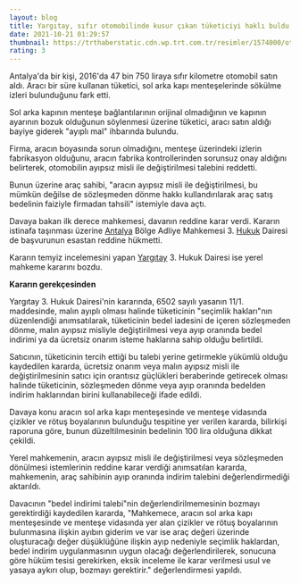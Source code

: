 ```yaml
--- 
layout: blog
title: Yargıtay, sıfır otomobilinde kusur çıkan tüketiciyi haklı buldu
date: 2021-10-21 01:29:57
thumbnail: https://trthaberstatic.cdn.wp.trt.com.tr/resimler/1574000/otomobil-getty-1575544.jpg
rating: 3
---
```

<p>
	Antalya'da bir kişi, 2016'da 47 bin 750 liraya sıfır kilometre otomobil satın aldı. Aracı bir süre kullanan tüketici, sol arka kapı menteşelerinde sökülme izleri bulunduğunu fark etti.</p>
<p>
	Sol arka kapının menteşe bağlantılarının orijinal olmadığının ve kapının ayarının bozuk olduğunun söylenmesi üzerine tüketici, aracı satın aldığı bayiye giderek "ayıplı mal" ihbarında bulundu.</p>
<p>
	Firma, aracın boyasında sorun olmadığını, menteşe üzerindeki izlerin fabrikasyon olduğunu, aracın fabrika kontrollerinden sorunsuz onay aldığını belirterek, otomobilin ayıpsız misli ile değiştirilmesi talebini reddetti.</p>
<p>
	Bunun üzerine araç sahibi, "aracın ayıpsız misli ile değiştirilmesi, bu mümkün değilse de sözleşmeden dönme hakkı kullandırılarak araç satış bedelinin faiziyle firmadan tahsili" istemiyle dava açtı.</p>
<p>
	Davaya bakan ilk derece mahkemesi, davanın reddine karar verdi. Kararın istinafa taşınması üzerine <a href="https://www.trthaber.com/etiket/antalya/" target="_blank">Antalya</a> Bölge Adliye Mahkemesi 3. <a href="https://www.trthaber.com/etiket/hukuk/" target="_blank">Hukuk</a> Dairesi de başvurunun esastan reddine hükmetti.</p>
<p>
	Kararın temyiz incelemesini yapan <a href="https://www.trthaber.com/etiket/yargitay/" target="_blank">Yargıtay</a> 3. Hukuk Dairesi ise yerel mahkeme kararını bozdu.</p>
<p>
	<strong>Kararın gerekçesinden</strong></p>
<p>
	Yargıtay 3. Hukuk Dairesi'nin kararında, 6502 sayılı yasanın 11/1. maddesinde, malın ayıplı olması halinde tüketicinin "seçimlik hakları"nın düzenlendiği anımsatılarak, tüketicinin bedel iadesini de içeren sözleşmeden dönme, malın ayıpsız misliyle değiştirilmesi veya ayıp oranında bedel indirimi ya da ücretsiz onarım isteme haklarına sahip olduğu belirtildi.</p>
<p>
	Satıcının, tüketicinin tercih ettiği bu talebi yerine getirmekle yükümlü olduğu kaydedilen kararda, ücretsiz onarım veya malın ayıpsız misli ile değiştirilmesinin satıcı için orantısız güçlükleri beraberinde getirecek olması halinde tüketicinin, sözleşmeden dönme veya ayıp oranında bedelden indirim haklarından birini kullanabileceği ifade edildi.</p>
<p>
	Davaya konu aracın sol arka kapı menteşesinde ve menteşe vidasında çizikler ve rötuş boyalarının bulunduğu tespitine yer verilen kararda, bilirkişi raporuna göre, bunun düzeltilmesinin bedelinin 100 lira olduğuna dikkat çekildi.</p>
<p>
	Yerel mahkemenin, aracın ayıpsız misli ile değiştirilmesi veya sözleşmeden dönülmesi istemlerinin reddine karar verdiği anımsatılan kararda, mahkemenin, araç sahibinin ayıp oranında indirim talebini değerlendirmediği aktarıldı.</p>
<p>
	Davacının "bedel indirimi talebi"nin değerlendirilmemesinin bozmayı gerektirdiği kaydedilen kararda, "Mahkemece, aracın sol arka kapı menteşesinde ve menteşe vidasında yer alan çizikler ve rötuş boyalarının bulunmasına ilişkin ayıbın giderim ve var ise araç değeri üzerinde oluşturacağı değer düşüklüğüne ilişkin ayıp nedeniyle seçimlik haklardan, bedel indirim uygulanmasının uygun olacağı değerlendirilerek, sonucuna göre hüküm tesisi gerekirken, eksik inceleme ile karar verilmesi usul ve yasaya aykırı olup, bozmayı gerektirir." değerlendirmesi yapıldı.</p>